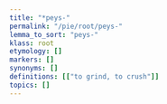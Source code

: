 ```yaml
---
title: "*peys-"
permalink: "/pie/root/peys-"
lemma_to_sort: "peys-"
klass: root
etymology: []
markers: []
synonyms: []
definitions: [["to grind, to crush"]]
topics: []
---
```

